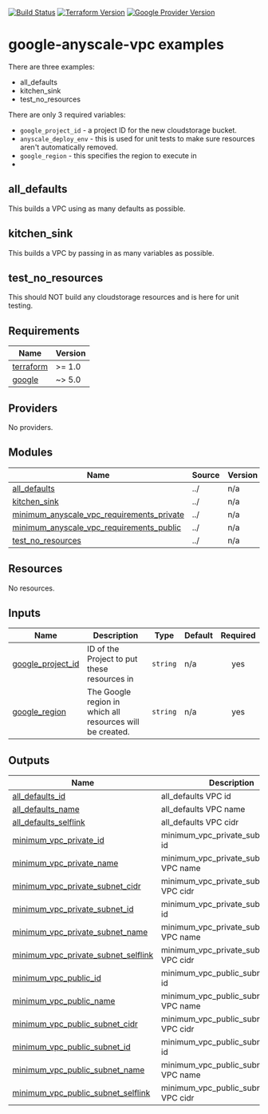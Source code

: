 [![Build Status][badge-build]][build-status]
[![Terraform Version][badge-terraform]](https://github.com/hashicorp/terraform/releases)
[![Google Provider Version][badge-tf-google]](https://github.com/terraform-providers/terraform-provider-google/releases)
# google-anyscale-vpc examples

There are three examples:
- all_defaults
- kitchen_sink
- test_no_resources

There are only 3 required variables:
- `google_project_id` - a project ID for the new cloudstorage bucket.
- `anyscale_deploy_env` - this is used for unit tests to make sure resources aren't automatically removed.
- `google_region` - this specifies the region to execute in
-
## all_defaults
This builds a VPC using as many defaults as possible.

## kitchen_sink
This builds a VPC by passing in as many variables as possible.

## test_no_resources
This should NOT build any cloudstorage resources and is here for unit testing.

<!-- BEGINNING OF PRE-COMMIT-TERRAFORM DOCS HOOK -->
## Requirements

| Name | Version |
|------|---------|
| <a name="requirement_terraform"></a> [terraform](#requirement\_terraform) | >= 1.0 |
| <a name="requirement_google"></a> [google](#requirement\_google) | ~> 5.0 |

## Providers

No providers.

## Modules

| Name | Source | Version |
|------|--------|---------|
| <a name="module_all_defaults"></a> [all\_defaults](#module\_all\_defaults) | ../ | n/a |
| <a name="module_kitchen_sink"></a> [kitchen\_sink](#module\_kitchen\_sink) | ../ | n/a |
| <a name="module_minimum_anyscale_vpc_requirements_private"></a> [minimum\_anyscale\_vpc\_requirements\_private](#module\_minimum\_anyscale\_vpc\_requirements\_private) | ../ | n/a |
| <a name="module_minimum_anyscale_vpc_requirements_public"></a> [minimum\_anyscale\_vpc\_requirements\_public](#module\_minimum\_anyscale\_vpc\_requirements\_public) | ../ | n/a |
| <a name="module_test_no_resources"></a> [test\_no\_resources](#module\_test\_no\_resources) | ../ | n/a |

## Resources

No resources.

## Inputs

| Name | Description | Type | Default | Required |
|------|-------------|------|---------|:--------:|
| <a name="input_google_project_id"></a> [google\_project\_id](#input\_google\_project\_id) | ID of the Project to put these resources in | `string` | n/a | yes |
| <a name="input_google_region"></a> [google\_region](#input\_google\_region) | The Google region in which all resources will be created. | `string` | n/a | yes |

## Outputs

| Name | Description |
|------|-------------|
| <a name="output_all_defaults_id"></a> [all\_defaults\_id](#output\_all\_defaults\_id) | all\_defaults VPC id |
| <a name="output_all_defaults_name"></a> [all\_defaults\_name](#output\_all\_defaults\_name) | all\_defaults VPC name |
| <a name="output_all_defaults_selflink"></a> [all\_defaults\_selflink](#output\_all\_defaults\_selflink) | all\_defaults VPC cidr |
| <a name="output_minimum_vpc_private_id"></a> [minimum\_vpc\_private\_id](#output\_minimum\_vpc\_private\_id) | minimum\_vpc\_private\_subnet\_id VPC id |
| <a name="output_minimum_vpc_private_name"></a> [minimum\_vpc\_private\_name](#output\_minimum\_vpc\_private\_name) | minimum\_vpc\_private\_subnet\_name VPC name |
| <a name="output_minimum_vpc_private_subnet_cidr"></a> [minimum\_vpc\_private\_subnet\_cidr](#output\_minimum\_vpc\_private\_subnet\_cidr) | minimum\_vpc\_private\_subnet\_cidr VPC cidr |
| <a name="output_minimum_vpc_private_subnet_id"></a> [minimum\_vpc\_private\_subnet\_id](#output\_minimum\_vpc\_private\_subnet\_id) | minimum\_vpc\_private\_subnet\_id VPC id |
| <a name="output_minimum_vpc_private_subnet_name"></a> [minimum\_vpc\_private\_subnet\_name](#output\_minimum\_vpc\_private\_subnet\_name) | minimum\_vpc\_private\_subnet\_name VPC name |
| <a name="output_minimum_vpc_private_subnet_selflink"></a> [minimum\_vpc\_private\_subnet\_selflink](#output\_minimum\_vpc\_private\_subnet\_selflink) | minimum\_vpc\_private\_subnet\_selflink VPC cidr |
| <a name="output_minimum_vpc_public_id"></a> [minimum\_vpc\_public\_id](#output\_minimum\_vpc\_public\_id) | minimum\_vpc\_public\_subnet\_id VPC id |
| <a name="output_minimum_vpc_public_name"></a> [minimum\_vpc\_public\_name](#output\_minimum\_vpc\_public\_name) | minimum\_vpc\_public\_subnet\_name VPC name |
| <a name="output_minimum_vpc_public_subnet_cidr"></a> [minimum\_vpc\_public\_subnet\_cidr](#output\_minimum\_vpc\_public\_subnet\_cidr) | minimum\_vpc\_public\_subnet\_cidr VPC cidr |
| <a name="output_minimum_vpc_public_subnet_id"></a> [minimum\_vpc\_public\_subnet\_id](#output\_minimum\_vpc\_public\_subnet\_id) | minimum\_vpc\_public\_subnet\_id VPC id |
| <a name="output_minimum_vpc_public_subnet_name"></a> [minimum\_vpc\_public\_subnet\_name](#output\_minimum\_vpc\_public\_subnet\_name) | minimum\_vpc\_public\_subnet\_name VPC name |
| <a name="output_minimum_vpc_public_subnet_selflink"></a> [minimum\_vpc\_public\_subnet\_selflink](#output\_minimum\_vpc\_public\_subnet\_selflink) | minimum\_vpc\_public\_subnet\_selflink VPC cidr |
<!-- END OF PRE-COMMIT-TERRAFORM DOCS HOOK -->

<!-- References -->
[Terraform]: https://www.terraform.io
[Issues]: https://github.com/anyscale/sa-terraform-google-cloudfoundation-modules/issues
[badge-build]: https://github.com/anyscale/sa-terraform-google-cloudfoundation-modules/workflows/CI/CD%20Pipeline/badge.svg
[badge-terraform]: https://img.shields.io/badge/terraform-1.x%20-623CE4.svg?logo=terraform
[badge-tf-google]: https://img.shields.io/badge/GCP-4.+-F8991D.svg?logo=terraform
[build-status]: https://github.com/anyscale/sa-terraform-google-cloudfoundation-modules/actions
